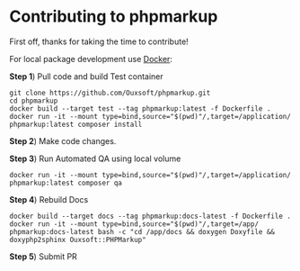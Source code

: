 # Contributing to phpmarkup

First off, thanks for taking the time to contribute!

For local package development use [Docker](https://www.docker.com/products/docker-desktop):

**Step 1**) Pull code and build Test container
```
git clone https://github.com/Ouxsoft/phpmarkup.git
cd phpmarkup
docker build --target test --tag phpmarkup:latest -f Dockerfile .
docker run -it --mount type=bind,source="$(pwd)"/,target=/application/ phpmarkup:latest composer install
```

**Step 2**) Make code changes.

**Step 3**) Run Automated QA using local volume
```
docker run -it --mount type=bind,source="$(pwd)"/,target=/application/ phpmarkup:latest composer qa
```

**Step 4**) Rebuild Docs
```
docker build --target docs --tag phpmarkup:docs-latest -f Dockerfile .
docker run -it --mount type=bind,source="$(pwd)"/,target=/app/ phpmarkup:docs-latest bash -c "cd /app/docs && doxygen Doxyfile && doxyphp2sphinx Ouxsoft::PHPMarkup"
```

**Step 5**) Submit PR